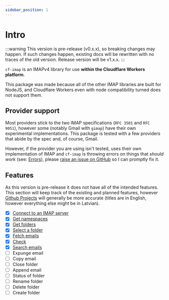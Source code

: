 ```yaml
---
sidebar_position: 1
---
```


# Intro

:::warning
This version is pre-release (v0.x.x), so breaking changes may happen. If such changes happen, existing docs will be rewritten with no traces of the old version. Release version will be v1.x.x.
:::

`cf-imap` is an IMAPv4 library for use **within the Cloudflare Workers platform**.

This package was made because all of the other IMAP libraries are built for NodeJS, and Cloudflare Workers even with node compatibility turned does not support them.

## Provider support

Most providers stick to the two IMAP specifications (`RFC 3501` and `RFC 9051`), however some (notably Gmail with `gimap`) have their own experimental implementations. This package is tested with a few providers that abide by the spec and, of course, Gmail.

However, if the provider you are using isn't tested, uses their own implementation of IMAP and `cf-imap` is throwing errors on things that *should work* (see: [Errors](./error_handling)), please [raise an issue on GitHub](https://github.com/Exerra/cf-imap/issues) so I can promptly fix it.

## Features

As this version is pre-release it does not have all of the intended features. This section will keep track of the existing and planned features, however [Github Projects](https://github.com/users/Exerra/projects/3) will generally be more accurate (titles are in English, however everything else might be in Latvian).

- [x] [Connect to an IMAP server](./init)
- [x] [Get namespaces](./namespaces)
- [x] [Get folders](./folders/get)
- [x] [Select a folder](./folders/select)
- [x] [Fetch emails](./emails/fetch)
- [x] [Check](./misc/check)
- [x] [Search emails](./emails/search)
- [ ] Expunge email
- [ ] Copy email
- [ ] Close folder
- [ ] Append email
- [ ] Status of folder
- [ ] Rename folder
- [ ] Delete folder
- [ ] Create folder